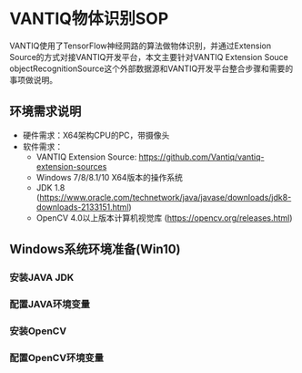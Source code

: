 # VANTIQ物体识别SOP
VANTIQ使用了TensorFlow神经网路的算法做物体识别，并通过Extension Source的方式对接VANTIQ开发平台，本文主要针对VANTIQ Extension Souce objectRecognitionSource这个外部数据源和VANTIQ开发平台整合步骤和需要的事项做说明。
## 环境需求说明
* 硬件需求：X64架构CPU的PC，带摄像头
* 软件需求：  
  + VANTIQ Extension Source: https://github.com/Vantiq/vantiq-extension-sources  
  + Windows 7/8/8.1/10 X64版本的操作系统  
  + JDK 1.8 (https://www.oracle.com/technetwork/java/javase/downloads/jdk8-downloads-2133151.html)
  + OpenCV 4.0以上版本计算机视觉库 (https://opencv.org/releases.html)
## Windows系统环境准备(Win10)
### 安装JAVA JDK
### 配置JAVA环境变量
### 安装OpenCV
### 配置OpenCV环境变量
## 
